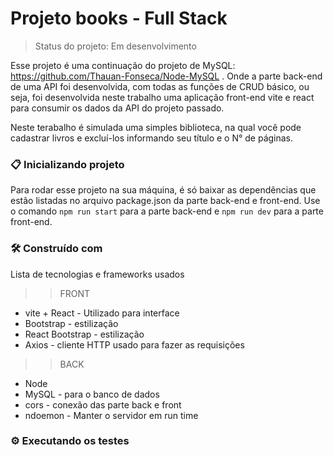 # Projeto books - Full Stack

> Status do projeto: Em desenvolvimento

Esse projeto é uma continuação do projeto de MySQL: https://github.com/Thauan-Fonseca/Node-MySQL .
Onde a parte back-end de uma API foi desenvolvida, com todas as funções de CRUD básico, ou seja, foi desenvolvida neste trabalho uma aplicação 
front-end vite e react para consumir os dados da API do projeto passado.

<p>Neste terabalho é simulada uma simples biblioteca, na qual você pode cadastrar livros e excluí-los informando seu título e o N° de páginas.</p>

### 📋 Inicializando  projeto
Para rodar esse projeto na sua máquina, é só baixar as dependências que estão listadas no arquivo package.json da parte back-end e front-end.
Use o comando `npm run start` para a parte back-end e `npm run dev` para a parte front-end.

### 🛠️ Construído com
Lista de tecnologias e frameworks usados
>> FRONT 
* vite + React - Utilizado para interface
* Bootstrap - estilização
* React Bootstrap - estilização
* Axios - cliente HTTP usado para fazer as requisições

>> BACK
* Node 
* MySQL - para o banco de dados
* cors - conexão das parte back e front
* ndoemon - Manter o servidor em run time

### ⚙️ Executando os testes


